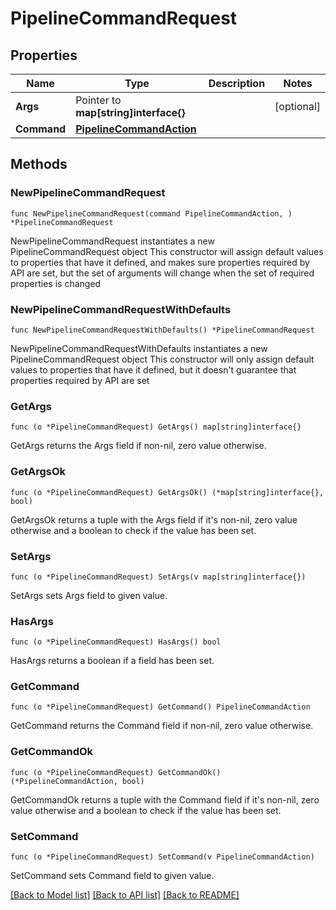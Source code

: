 # PipelineCommandRequest

## Properties

Name | Type | Description | Notes
------------ | ------------- | ------------- | -------------
**Args** | Pointer to **map[string]interface{}** |  | [optional] 
**Command** | [**PipelineCommandAction**](PipelineCommandAction.md) |  | 

## Methods

### NewPipelineCommandRequest

`func NewPipelineCommandRequest(command PipelineCommandAction, ) *PipelineCommandRequest`

NewPipelineCommandRequest instantiates a new PipelineCommandRequest object
This constructor will assign default values to properties that have it defined,
and makes sure properties required by API are set, but the set of arguments
will change when the set of required properties is changed

### NewPipelineCommandRequestWithDefaults

`func NewPipelineCommandRequestWithDefaults() *PipelineCommandRequest`

NewPipelineCommandRequestWithDefaults instantiates a new PipelineCommandRequest object
This constructor will only assign default values to properties that have it defined,
but it doesn't guarantee that properties required by API are set

### GetArgs

`func (o *PipelineCommandRequest) GetArgs() map[string]interface{}`

GetArgs returns the Args field if non-nil, zero value otherwise.

### GetArgsOk

`func (o *PipelineCommandRequest) GetArgsOk() (*map[string]interface{}, bool)`

GetArgsOk returns a tuple with the Args field if it's non-nil, zero value otherwise
and a boolean to check if the value has been set.

### SetArgs

`func (o *PipelineCommandRequest) SetArgs(v map[string]interface{})`

SetArgs sets Args field to given value.

### HasArgs

`func (o *PipelineCommandRequest) HasArgs() bool`

HasArgs returns a boolean if a field has been set.

### GetCommand

`func (o *PipelineCommandRequest) GetCommand() PipelineCommandAction`

GetCommand returns the Command field if non-nil, zero value otherwise.

### GetCommandOk

`func (o *PipelineCommandRequest) GetCommandOk() (*PipelineCommandAction, bool)`

GetCommandOk returns a tuple with the Command field if it's non-nil, zero value otherwise
and a boolean to check if the value has been set.

### SetCommand

`func (o *PipelineCommandRequest) SetCommand(v PipelineCommandAction)`

SetCommand sets Command field to given value.



[[Back to Model list]](../README.md#documentation-for-models) [[Back to API list]](../README.md#documentation-for-api-endpoints) [[Back to README]](../README.md)



